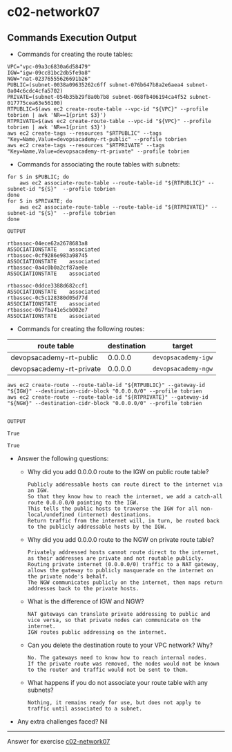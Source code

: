 # c02-network07

## Commands Execution Output

- Commands for creating the route tables:
```
VPC="vpc-09a3c6830a6d58479"
IGW="igw-09cc81bc2db5fe9a8"
NGW="nat-02376555626691b26"
PUBLIC=(subnet-0038a09635262c6ff subnet-076b647b8a2e6aea4 subnet-0a04c6cdc4cfa5702)
PRIVATE=(subnet-054b35b29f8a0b7b8 subnet-068fb406194ca4f52 subnet-017775cea63e56100)
RTPUBLIC=$(aws ec2 create-route-table --vpc-id "${VPC}" --profile tobrien | awk 'NR==1{print $3}')
RTPRIVATE=$(aws ec2 create-route-table --vpc-id "${VPC}" --profile tobrien | awk 'NR==1{print $3}')
aws ec2 create-tags --resources "$RTPUBLIC" --tags "Key=Name,Value=devopsacademy-rt-public" --profile tobrien
aws ec2 create-tags --resources "$RTPRIVATE" --tags "Key=Name,Value=devopsacademy-rt-private" --profile tobrien
```

- Commands for associating the route tables with subnets:
```
for S in $PUBLIC; do
    aws ec2 associate-route-table --route-table-id "${RTPUBLIC}" --subnet-id "${S}"  --profile tobrien
done
for S in $PRIVATE; do
    aws ec2 associate-route-table --route-table-id "${RTPRIVATE}" --subnet-id "${S}"  --profile tobrien
done

OUTPUT

rtbassoc-04ece62a2678683a8
ASSOCIATIONSTATE	associated
rtbassoc-0cf9286e983a98745
ASSOCIATIONSTATE	associated
rtbassoc-0a4c0b0a2cf87ae0e
ASSOCIATIONSTATE	associated

rtbassoc-0ddce3388d682ccf1
ASSOCIATIONSTATE	associated
rtbassoc-0c5c128380d05d77d
ASSOCIATIONSTATE	associated
rtbassoc-067fba41e5cb002e7
ASSOCIATIONSTATE	associated
```

- Commands for creating the following routes:

|route table|destination|target|
|-|-|-|
|devopsacademy-rt-public|0.0.0.0|`devopsacademy-igw`|
|devopsacademy-rt-private|0.0.0.0|`devopsacademy-ngw`|

```
aws ec2 create-route --route-table-id "${RTPUBLIC}" --gateway-id "${IGW}" --destination-cidr-block "0.0.0.0/0" --profile tobrien
aws ec2 create-route --route-table-id "${RTPRIVATE}" --gateway-id "${NGW}" --destination-cidr-block "0.0.0.0/0" --profile tobrien


OUTPUT

True

True
```

- Answer the following questions:
  - Why did you add 0.0.0.0 route to the IGW on public route table?
    ```
    Publicly addressable hosts can route direct to the internet via an IGW. 
    So that they know how to reach the internet, we add a catch-all route 0.0.0.0/0 pointing to the IGW.
    This tells the public hosts to traverse the IGW for all non-local/undefined (internet) destinations.
    Return traffic from the internet will, in turn, be routed back to the publicly addressable hosts by the IGW.
    ```

  - Why did you add 0.0.0.0 route to the NGW on private route table?
    ```
    Privately addressed hosts cannot route direct to the internet, as their addresses are private and not routable publicly.
    Routing private internet (0.0.0.0/0) traffic to a NAT gateway, allows the gateway to publicly masquerade on the internet on the private node's behalf.
    The NGW communicates publicly on the internet, then maps return addresses back to the private hosts.
    ```
    
  - What is the difference of IGW and NGW?
    ```
    NAT gateways can translate private addressing to public and vice versa, so that private nodes can communicate on the internet.
    IGW routes public addressing on the internet.
    ```
    
  - Can you delete the destination route to your VPC network? Why?
    ```
    No. The gateways need to know how to reach internal nodes. 
    If the private route was removed, the nodes would not be known to the router and traffic would not be sent to them.
    ```
    
  - What happens if you do not associate your route table with any subnets?
    ```
    Nothing, it remains ready for use, but does not apply to traffic until associated to a subnet.
    ```

- Any extra challenges faced? Nil

<!-- Don't change anything below this point-->
***
Answer for exercise [c02-network07](https://github.com/devopsacademyau/academy/blob/477b00517edd51ed2e46038ec310d324a0d3f252/classes/02class/exercises/c02-network07/README.md)
